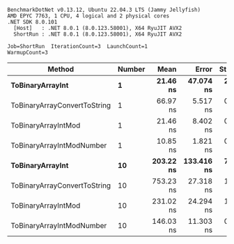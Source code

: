 ```

BenchmarkDotNet v0.13.12, Ubuntu 22.04.3 LTS (Jammy Jellyfish)
AMD EPYC 7763, 1 CPU, 4 logical and 2 physical cores
.NET SDK 8.0.101
  [Host]   : .NET 8.0.1 (8.0.123.58001), X64 RyuJIT AVX2
  ShortRun : .NET 8.0.1 (8.0.123.58001), X64 RyuJIT AVX2

Job=ShortRun  IterationCount=3  LaunchCount=1  
WarmupCount=3  

```
| Method                       | Number | Mean      | Error      | StdDev   | Min       | Max       | Gen0   | Allocated |
|----------------------------- |------- |----------:|-----------:|---------:|----------:|----------:|-------:|----------:|
| **ToBinaryArrayInt**             | **1**      |  **21.46 ns** |  **47.074 ns** | **2.580 ns** |  **18.48 ns** |  **22.98 ns** | **0.0004** |      **32 B** |
| ToBinaryArrayConvertToString | 1      |  66.97 ns |   5.517 ns | 0.302 ns |  66.78 ns |  67.32 ns | 0.0011 |      96 B |
| ToBinaryArrayIntMod          | 1      |  21.46 ns |   8.402 ns | 0.461 ns |  20.95 ns |  21.83 ns | 0.0004 |      32 B |
| ToBinaryArrayIntModNumber    | 1      |  10.85 ns |   1.821 ns | 0.100 ns |  10.76 ns |  10.96 ns | 0.0004 |      32 B |
| **ToBinaryArrayInt**             | **10**     | **203.22 ns** | **133.416 ns** | **7.313 ns** | **195.81 ns** | **210.43 ns** | **0.0038** |     **320 B** |
| ToBinaryArrayConvertToString | 10     | 753.23 ns |  27.318 ns | 1.497 ns | 751.53 ns | 754.36 ns | 0.0114 |    1024 B |
| ToBinaryArrayIntMod          | 10     | 231.02 ns |  24.294 ns | 1.332 ns | 229.60 ns | 232.25 ns | 0.0038 |     320 B |
| ToBinaryArrayIntModNumber    | 10     | 146.03 ns |  11.303 ns | 0.620 ns | 145.56 ns | 146.73 ns | 0.0038 |     320 B |
